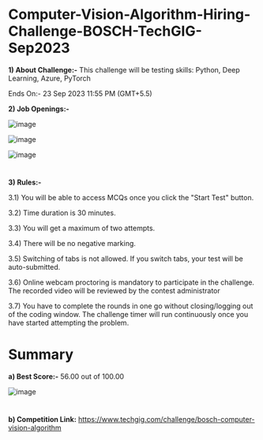 # Computer-Vision-Algorithm-Hiring-Challenge-BOSCH-TechGIG-Sep2023

**1) About Challenge:-** This challenge will be testing skills: Python, Deep Learning, Azure, PyTorch

Ends On:- 23 Sep 2023 11:55 PM (GMT+5.5)

**2) Job Openings:-**

![image](https://github.com/aniiketbarphe/Computer-Vision-Algorithm-Hiring-Challenge-BOSCH-TechGIG-Sep2023/assets/84449238/3a50b0b1-7e34-49f3-a8f5-c86e107015fd)

![image](https://github.com/aniiketbarphe/Computer-Vision-Algorithm-Hiring-Challenge-BOSCH-TechGIG-Sep2023/assets/84449238/92cf9e83-c7a9-4fd9-8000-e2d0dbb6700a)

![image](https://github.com/aniiketbarphe/Computer-Vision-Algorithm-Hiring-Challenge-BOSCH-TechGIG-Sep2023/assets/84449238/4906a618-4c87-469b-ab20-cd4dba99952c)

#
**3) Rules:-**

3.1) You will be able to access MCQs once you click the "Start Test" button.

3.2) Time duration is 30 minutes.

3.3) You will get a maximum of two attempts.

3.4) There will be no negative marking.

3.5) Switching of tabs is not allowed. If you switch tabs, your test will be auto-submitted.

3.6) Online webcam proctoring is mandatory to participate in the challenge. The recorded video will be reviewed by the contest administrator

3.7) You have to complete the rounds in one go without closing/logging out of the coding window. The challenge timer will run continuously once you have started attempting the problem.

# Summary

**a) Best Score:-** 56.00 out of 100.00

![image](https://github.com/aniiketbarphe/Computer-Vision-Algorithm-Hiring-Challenge-BOSCH-TechGIG-Sep2023/assets/84449238/be227b39-1c32-4df6-968c-14d9f6bcc6c6)

#
**b) Competition Link:** https://www.techgig.com/challenge/bosch-computer-vision-algorithm
#
